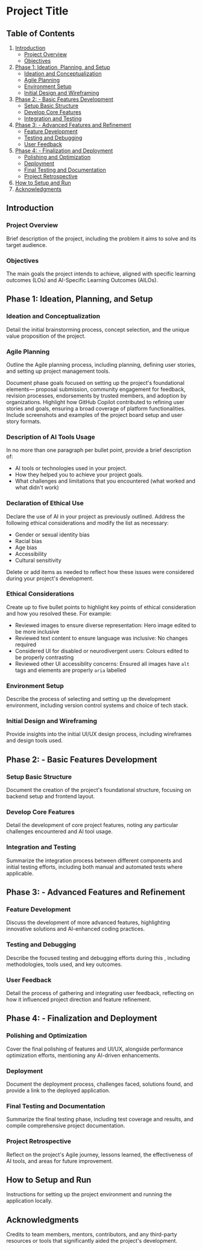 # Project Title

## Table of Contents
1. [Introduction](#introduction)
    - [Project Overview](#project-overview)
    - [Objectives](#objectives)
2. [Phase 1: Ideation, Planning, and Setup](#phase-1-ideation-planning-and-setup)
    - [Ideation and Conceptualization](#ideation-and-conceptualization)
    - [Agile Planning](#agile-planning)
    - [Environment Setup](#environment-setup)
    - [Initial Design and Wireframing](#initial-design-and-wireframing)
3. [Phase 2: - Basic Features Development](#phase-2--1---basic-features-development)
    - [Setup Basic Structure](#setup-basic-structure)
    - [Develop Core Features](#develop-core-features)
    - [Integration and Testing](#integration-and-testing)
4. [Phase 3: - Advanced Features and Refinement](#phase-3--2---advanced-features-and-refinement)
    - [Feature Development](#feature-development)
    - [Testing and Debugging](#testing-and-debugging)
    - [User Feedback](#user-feedback)
5. [Phase 4: - Finalization and Deployment](#phase-4--3---finalization-and-deployment)
    - [Polishing and Optimization](#polishing-and-optimization)
    - [Deployment](#deployment)
    - [Final Testing and Documentation](#final-testing-and-documentation)
    - [Project Retrospective](#project-retrospective)
6. [How to Setup and Run](#how-to-setup-and-run)
7. [Acknowledgments](#acknowledgments)

## Introduction

### Project Overview
Brief description of the project, including the problem it aims to solve and its target audience.

### Objectives
The main goals the project intends to achieve, aligned with specific learning outcomes (LOs) and AI-Specific Learning Outcomes (AILOs).

## Phase 1: Ideation, Planning, and Setup

### Ideation and Conceptualization
Detail the initial brainstorming process, concept selection, and the unique value proposition of the project.

### Agile Planning
Outline the Agile planning process, including  planning, defining user stories, and setting up project management tools.

Document phase  goals focused on setting up the project's foundational elements— proposal submission, community engagement for feedback, revision processes, endorsements by trusted members, and adoption by organizations.  Highlight how GitHub Copilot contributed to refining user stories and goals, ensuring a broad coverage of platform functionalities. Include screenshots and examples of the project board setup and user story formats.

### Description of AI Tools Usage
In no more than one paragraph per bullet point, provide a brief description of:
- AI tools or technologies used in your project.
- How they helped you to achieve your project goals.
- What challenges and limitations that you encountered (what worked and what didn't work)

### Declaration of Ethical Use
Declare the use of AI in your project as previously outlined. Address the following ethical considerations and modify the list as necessary:
- Gender or sexual identity bias
- Racial bias
- Age bias
- Accessibility
- Cultural sensitivity

Delete or add items as needed to reflect how these issues were considered during your project's development.

### Ethical Considerations
Create up to five bullet points to highlight key points of ethical consideration and how you resolved these. For example:
- Reviewed images to ensure diverse representation: Hero image edited to be more inclusive
- Reviewed text content to ensure language was inclusive: No changes required
- Considered UI for disabled or neurodivergent users: Colours edited to be properly contrasting
- Reviewed other UI accessiblity concerns: Ensured all images have `alt` tags and elements are properly `aria` labelled

### Environment Setup
Describe the process of selecting and setting up the development environment, including version control systems and choice of tech stack.

### Initial Design and Wireframing
Provide insights into the initial UI/UX design process, including wireframes and design tools used.

## Phase 2: - Basic Features Development

### Setup Basic Structure
Document the creation of the project's foundational structure, focusing on backend setup and frontend layout.

### Develop Core Features
Detail the development of core project features, noting any particular challenges encountered and AI tool usage.

### Integration and Testing
Summarize the integration process between different components and initial testing efforts, including both manual and automated tests where applicable.

## Phase 3: - Advanced Features and Refinement

### Feature Development
Discuss the development of more advanced features, highlighting innovative solutions and AI-enhanced coding practices.

### Testing and Debugging
Describe the focused testing and debugging efforts during this , including methodologies, tools used, and key outcomes.

### User Feedback
Detail the process of gathering and integrating user feedback, reflecting on how it influenced project direction and feature refinement.

## Phase 4: - Finalization and Deployment

### Polishing and Optimization
Cover the final polishing of features and UI/UX, alongside performance optimization efforts, mentioning any AI-driven enhancements.

### Deployment
Document the deployment process, challenges faced, solutions found, and provide a link to the deployed application.

### Final Testing and Documentation
Summarize the final testing phase, including test coverage and results, and compile comprehensive project documentation.

### Project Retrospective
Reflect on the project's Agile journey, lessons learned, the effectiveness of AI tools, and areas for future improvement.

## How to Setup and Run
Instructions for setting up the project environment and running the application locally.

## Acknowledgments
Credits to team members, mentors, contributors, and any third-party resources or tools that significantly aided the project's development.

